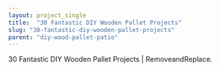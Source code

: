 ```yaml
---
layout: project_single
title:  "30 Fantastic DIY Wooden Pallet Projects"
slug: "30-fantastic-diy-wooden-pallet-projects"
parent: "diy-wood-pallet-patio"
---
```

30 Fantastic DIY Wooden Pallet Projects | RemoveandReplace.